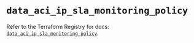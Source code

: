 # `data_aci_ip_sla_monitoring_policy`

Refer to the Terraform Registry for docs: [`data_aci_ip_sla_monitoring_policy`](https://registry.terraform.io/providers/ciscodevnet/aci/2.17.0/docs/data-sources/ip_sla_monitoring_policy).
